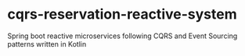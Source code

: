 # cqrs-reservation-reactive-system
Spring boot reactive microservices following CQRS and Event Sourcing patterns written in Kotlin
